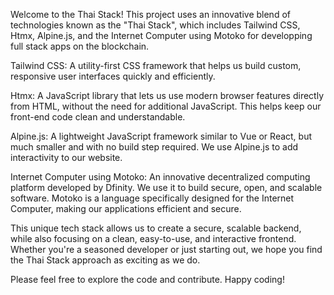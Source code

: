 Welcome to the Thai Stack!
This project uses an innovative blend of technologies known as the "Thai Stack", which includes Tailwind CSS, Htmx, Alpine.js, and the Internet Computer using Motoko for developping full stack apps on the blockchain.

Tailwind CSS: A utility-first CSS framework that helps us build custom, responsive user interfaces quickly and efficiently.

Htmx: A JavaScript library that lets us use modern browser features directly from HTML, without the need for additional JavaScript. This helps keep our front-end code clean and understandable.

Alpine.js: A lightweight JavaScript framework similar to Vue or React, but much smaller and with no build step required. We use Alpine.js to add interactivity to our website.

Internet Computer using Motoko: An innovative decentralized computing platform developed by Dfinity. We use it to build secure, open, and scalable software. Motoko is a language specifically designed for the Internet Computer, making our applications efficient and secure.

This unique tech stack allows us to create a secure, scalable backend, while also focusing on a clean, easy-to-use, and interactive frontend. Whether you're a seasoned developer or just starting out, we hope you find the Thai Stack approach as exciting as we do.

Please feel free to explore the code and contribute. Happy coding!
